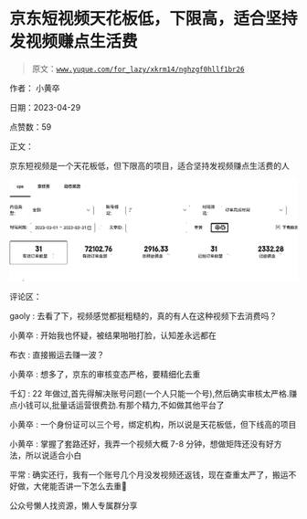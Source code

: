 # 京东短视频天花板低，下限高，适合坚持发视频赚点生活费

> 原文：[`www.yuque.com/for_lazy/xkrm14/nghzgf0hllf1br26`](https://www.yuque.com/for_lazy/xkrm14/nghzgf0hllf1br26)



作者： 小黄卒



日期：2023-04-29



点赞数：59



正文：



京东短视频是一个天花板低，但下限高的项目，适合坚持发视频赚点生活费的人



![](img/4d0f63e65c1ddb7f45a9bf3719bb1aa1.png)



评论区：



gaoly : 去看了下，视频感觉都挺粗糙的，真的有人在这种视频下去消费吗？



小黄卒 : 开始我也怀疑，被结果啪啪打脸，认知差永远都在



布衣 : 直接搬运去赚一波？



小黄卒 : 想多了，京东的审核变态严格，要精细化去重



千幻 : 22 年做过,首先得解决账号问题(一个人只能一个号),然后确实审核太严格.赚点小钱可以,批量话运营很费劲.有那个精力,不如做其他平台了



小黄卒 : 一个身份证可以三个号，绑定机构，所以说是天花板低，但下线高的项目



小黄卒 : 掌握了套路还好，我弄一个视频大概 7-8 分钟，想做矩阵还没有好方法，所以说适合小白



平常 : 确实还行，我有一个账号几个月没发视频还返钱，现在查重太严了，搬运不好做，大佬能否讲一下怎么去重🙏



公众号懒人找资源，懒人专属群分享

